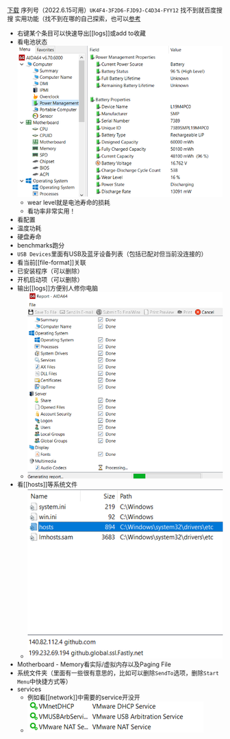 [下载](https://www.aida64.com/downloads)
序列号（2022.6.15可用）`UK4F4-3F2D6-FJD9J-C4D34-FYY12`
找不到就百度搜搜
实用功能（找不到在哪的自己探索，也可以[参考](https://zhuanlan.zhihu.com/p/349488218)
- 右键某个条目可以快速导出[[logs]]或add to收藏
- 看电池状态![](battery.png)
  - wear level就是电池寿命的损耗
  - 看功率非常实用！
- 看配置
- 温度功耗
- 硬盘寿命
- benchmarks跑分
- `USB Devices`里面有USB及蓝牙设备列表（包括已配对但当前没连接的）
- 看当前[[file-format]]关联
- 已安装程序（可以删除）
- 开机启动项（可以删除）
- 输出[[logs]]方便别人修你电脑
  - ![](report.png)
- 看[[hosts]]等系统文件
  - ![](hosts.png)
- Motherboard - Memory看实际/虚拟内存以及Paging File
- 系统文件夹（里面有一些很有意思的，比如可以删除`SendTo`选项，删除`Start Menu`中快捷方式等）
- services
  - 例如看[[network]]中需要的service开没开
  - ![](vmware-services.png)
